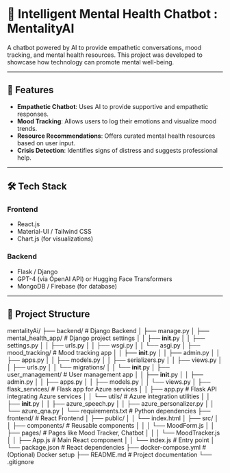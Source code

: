 # 🧠 Intelligent Mental Health Chatbot : MentalityAI

A chatbot powered by AI to provide empathetic conversations, mood tracking, and mental health resources. This project was developed to showcase how technology can promote mental well-being.

---

## 🚀 Features
- **Empathetic Chatbot**: Uses AI to provide supportive and empathetic responses.
- **Mood Tracking**: Allows users to log their emotions and visualize mood trends.
- **Resource Recommendations**: Offers curated mental health resources based on user input.
- **Crisis Detection**: Identifies signs of distress and suggests professional help.

---

## 🛠️ Tech Stack
### **Frontend**
- React.js
- Material-UI / Tailwind CSS
- Chart.js (for visualizations)

### **Backend**
- Flask / Django
- GPT-4 (via OpenAI API) or Hugging Face Transformers
- MongoDB / Firebase (for database)

---

## 📂 Project Structure
mentalityAi/
├── backend/                     # Django Backend
│   ├── manage.py
│   ├── mental_health_app/       # Django project settings
│   │   ├── __init__.py
│   │   ├── settings.py
│   │   ├── urls.py
│   │   ├── wsgi.py
│   │   └── asgi.py
│   ├── mood_tracking/          # Mood tracking app
│   │   ├── __init__.py
│   │   ├── admin.py
│   │   ├── apps.py
│   │   ├── models.py
│   │   ├── serializers.py
│   │   ├── views.py
│   │   ├── urls.py
│   │   └── migrations/
│   │       └── __init__.py
│   ├── user_management/        # User management app
│   │   ├── __init__.py
│   │   ├── admin.py
│   │   ├── apps.py
│   │   ├── models.py
│   │   └── views.py
│   ├── flask_services/         # Flask app for Azure services
│   │   ├── app.py              # Flask API integrating Azure services
│   │   └── utils/              # Azure integration utilities
│   │       ├── __init__.py
│   │       ├── azure_speech.py
│   │       ├── azure_personalizer.py
│   │       └── azure_qna.py
│   └── requirements.txt        # Python dependencies
├── frontend/                   # React Frontend
│   ├── public/
│   │   └── index.html
│   ├── src/
│   │   ├── components/        # Reusable components
│   │   │   └── MoodForm.js
│   │   ├── pages/             # Pages like Mood Tracker, Chatbot
│   │   │   └── MoodTracker.js
│   │   ├── App.js             # Main React component
│   │   └── index.js           # Entry point
│   └── package.json           # React dependencies
├── docker-compose.yml         # (Optional) Docker setup
├── README.md                  # Project documentation
└── .gitignore
